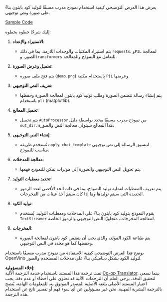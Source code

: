 <!--
CO_OP_TRANSLATOR_METADATA:
{
  "original_hash": "d7d7afa242a4a041ff4193546d4baf16",
  "translation_date": "2025-07-17T05:00:51+00:00",
  "source_file": "md/02.Application/04.Vision/Phi3/E2E_OpenVino_Phi3Vision.md",
  "language_code": "ar"
}
-->
يعرض هذا العرض التوضيحي كيفية استخدام نموذج مدرب مسبقًا لتوليد كود بايثون بناءً على صورة ونص توجيهي.

[Sample Code](../../../../../../code/06.E2E/E2E_OpenVino_Phi3-vision.ipynb)

إليك شرحًا خطوة بخطوة:

1. **الاستيراد والإعداد**:
   - يتم استيراد المكتبات والوحدات اللازمة، بما في ذلك `requests`، و`PIL` لمعالجة الصور، و`transformers` للتعامل مع النموذج والمعالجة.

2. **تحميل وعرض الصورة**:
   - يتم فتح ملف صورة (`demo.png`) باستخدام مكتبة `PIL` وعرضها.

3. **تعريف النص التوجيهي**:
   - يتم إنشاء رسالة تتضمن الصورة وطلب توليد كود بايثون لمعالجة الصورة وحفظها باستخدام `plt` (matplotlib).

4. **تحميل المعالج**:
   - يتم تحميل `AutoProcessor` من نموذج مدرب مسبقًا محدد بواسطة دليل `out_dir`. هذا المعالج سيتولى معالجة النص والصورة.

5. **إنشاء النص التوجيهي**:
   - تُستخدم طريقة `apply_chat_template` لتنسيق الرسالة إلى نص توجيهي مناسب للنموذج.

6. **معالجة المدخلات**:
   - يتم تحويل النص التوجيهي والصورة إلى موترات يمكن للنموذج فهمها.

7. **تحديد معطيات التوليد**:
   - يتم تعريف المعطيات لعملية توليد النموذج، بما في ذلك الحد الأقصى لعدد الرموز الجديدة التي سيتم توليدها وما إذا كان سيتم أخذ عينات من المخرجات.

8. **توليد الكود**:
   - يقوم النموذج بتوليد كود بايثون بناءً على المدخلات ومعطيات التوليد. يُستخدم `TextStreamer` لمعالجة المخرجات، متجاوزًا النص التوجيهي والرموز الخاصة.

9. **المخرجات**:
   - يتم طباعة الكود المولد، والذي يجب أن يتضمن كود بايثون لمعالجة الصورة وحفظها كما هو محدد في النص التوجيهي.

يوضح هذا العرض التوضيحي كيفية الاستفادة من نموذج مدرب مسبقًا باستخدام OpenVino لتوليد الكود بشكل ديناميكي بناءً على مدخلات المستخدم والصور.

**إخلاء المسؤولية**:  
تمت ترجمة هذا المستند باستخدام خدمة الترجمة الآلية [Co-op Translator](https://github.com/Azure/co-op-translator). بينما نسعى لتحقيق الدقة، يرجى العلم أن الترجمات الآلية قد تحتوي على أخطاء أو عدم دقة. يجب اعتبار المستند الأصلي بلغته الأصلية المصدر الموثوق به. للمعلومات الهامة، يُنصح بالترجمة البشرية المهنية. نحن غير مسؤولين عن أي سوء فهم أو تفسير ناتج عن استخدام هذه الترجمة.